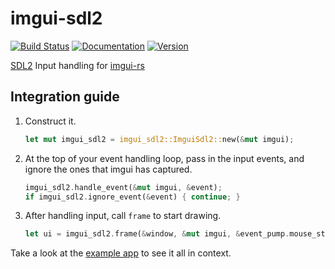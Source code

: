 # imgui-sdl2

[![Build Status](https://travis-ci.org/michaelfairley/rust-imgui-sdl2.svg?branch=master)](https://travis-ci.org/michaelfairley/rust-imgui-sdl2)
[![Documentation](https://docs.rs/imgui-sdl2/badge.svg)](https://docs.rs/imgui-sdl2)
[![Version](https://img.shields.io/crates/v/imgui-sdl2.svg)](https://crates.io/crates/imgui-sdl2)

[SDL2](https://github.com/Rust-SDL2/rust-sdl2) Input handling for [imgui-rs](https://github.com/Gekkio/imgui-rs)

## Integration guide

1. Construct it.
   ```rust
   let mut imgui_sdl2 = imgui_sdl2::ImguiSdl2::new(&mut imgui);
   ```
2. At the top of your event handling loop, pass in the input events, and ignore the ones that imgui has captured.
   ```rust
   imgui_sdl2.handle_event(&mut imgui, &event);
   if imgui_sdl2.ignore_event(&event) { continue; }
   ```
3. After handling input, call `frame` to start drawing.
   ```rust
   let ui = imgui_sdl2.frame(&window, &mut imgui, &event_pump.mouse_state());
   ```

Take a look at the [example app](https://github.com/michaelfairley/rust-imgui-sdl2/blob/master/examples/demo.rs) to see it all in context.
